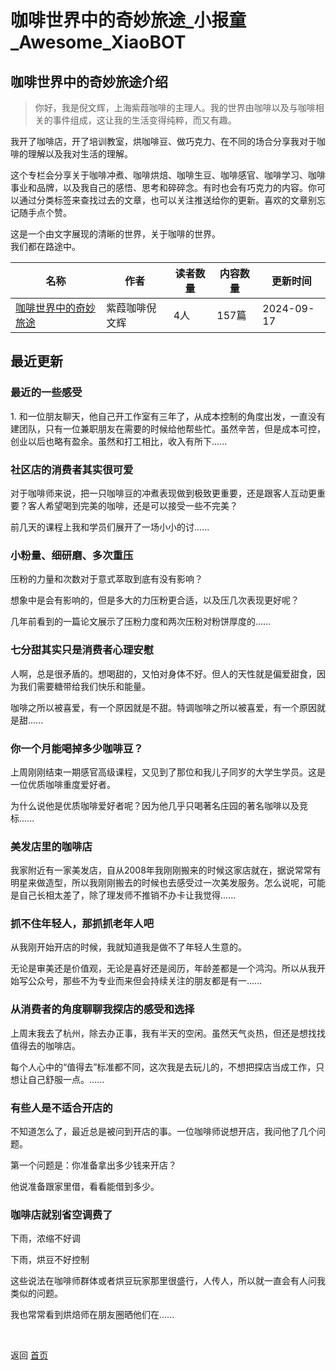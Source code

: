 # 咖啡世界中的奇妙旅途_小报童_Awesome_XiaoBOT

## 咖啡世界中的奇妙旅途介绍
> 你好，我是倪文辉，上海紫葭咖啡的主理人。我的世界由咖啡以及与咖啡相关的事件组成，这让我的生活变得纯粹，而又有趣。    
    
我开了咖啡店，开了培训教室，烘咖啡豆、做巧克力、在不同的场合分享我对于咖啡的理解以及我对生活的理解。    
    
这个专栏会分享关于咖啡冲煮、咖啡烘焙、咖啡生豆、咖啡感官、咖啡学习、咖啡事业和品牌，以及我自己的感悟、思考和碎碎念。有时也会有巧克力的内容。你可以通过分类标签来查找过去的文章，也可以关注推送给你的更新。喜欢的文章别忘记随手点个赞。    
    
这是一个由文字展现的清晰的世界，关于咖啡的世界。    
我们都在路途中。  
  


|名称|作者|读者数量|内容数量|更新时间|
|---|---|---|---|---|
|[咖啡世界中的奇妙旅途](https://xiaobot.net/p/zijianwh?refer=0b133df9-27dc-423b-8101-639049001c13)|紫葭咖啡倪文辉|4人|157篇|2024-09-17|

## 最近更新
### 最近的一些感受

1\.
和一位朋友聊天，他自己开工作室有三年了，从成本控制的角度出发，一直没有建团队，只有一位兼职朋友在需要的时候给他帮些忙。虽然辛苦，但是成本可控，创业以后也略有盈余。虽然和打工相比，收入有所下......

### 社区店的消费者其实很可爱

对于咖啡师来说，把一只咖啡豆的冲煮表现做到极致更重要，还是跟客人互动更重要？客人希望喝到完美的咖啡，还是可以接受一些不完美？

前几天的课程上我和学员们展开了一场小小的讨......

### 小粉量、细研磨、多次重压

压粉的力量和次数对于意式萃取到底有没有影响？

想象中是会有影响的，但是多大的力压粉更合适，以及压几次表现更好呢？

几年前看到的一篇论文展示了压粉力度和两次压粉对粉饼厚度的......

### 七分甜其实只是消费者心理安慰

人啊，总是很矛盾的。想喝甜的，又怕对身体不好。但人的天性就是偏爱甜食，因为我们需要糖带给我们快乐和能量。

咖啡之所以被喜爱，有一个原因就是不甜。特调咖啡之所以被喜爱，有一个原因就是甜......

### 你一个月能喝掉多少咖啡豆？

上周刚刚结束一期感官高级课程，又见到了那位和我儿子同岁的大学生学员。这是一位优质咖啡重度爱好者。

为什么说他是优质咖啡爱好者呢？因为他几乎只喝著名庄园的著名咖啡以及竞标......

### 美发店里的咖啡店

我家附近有一家美发店，自从2008年我刚刚搬来的时候这家店就在，据说常常有明星来做造型，所以我刚刚搬去的时候也去感受过一次美发服务。怎么说呢，可能是自己长相太差了，除了理发师不推销不办卡让我觉得......

### 抓不住年轻人，那抓抓老年人吧

从我刚开始开店的时候，我就知道我是做不了年轻人生意的。

无论是审美还是价值观，无论是喜好还是阅历，年龄差都是一个鸿沟。所以从我开始写公众号，那些不为专业而来但会持续关注的朋友都是有一......

### 从消费者的角度聊聊我探店的感受和选择

上周末我去了杭州，除去办正事，我有半天的空闲。虽然天气炎热，但还是想找找值得去的咖啡店。

每个人心中的“值得去”标准都不同，这次我是去玩儿的，不想把探店当成工作，只想让自己舒服一点。......

### 有些人是不适合开店的

不知道怎么了，最近总是被问到开店的事。一位咖啡师说想开店，我问他了几个问题。

第一个问题是：你准备拿出多少钱来开店？

他说准备跟家里借，看看能借到多少。

### 咖啡店就别省空调费了

下雨，浓缩不好调

下雨，烘豆不好控制

这些说法在咖啡师群体或者烘豆玩家那里很盛行，人传人，所以就一直会有人问我类似的问题。

我也常常看到烘焙师在朋友圈晒他们在......


<a href="https://github.com/Reno9527/awesome-xiaobot" style="color: white; text-decoration: none;">awesome-xiaobot</a>

返回 [首页](../README.md)
